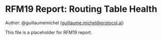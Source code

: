 # RFM19 Report: Routing Table Health

Author: @guillaumemichel (guillaume.michel@protocol.ai)

This file is a placeholder for RFM19 report.
